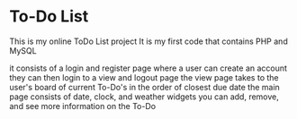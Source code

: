 # To-Do List

This is my online ToDo List project
It is my first code that contains PHP and MySQL

it consists of a login and register page where a user can create an account
they can then login to a view and logout page
the view page takes to the user's board of current To-Do's in the order of closest due date
the main page consists of date, clock, and weather widgets
you can add, remove, and see more information on the To-Do
